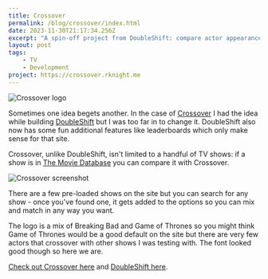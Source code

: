 ```yaml
---
title: Crossover
permalink: /blog/crossover/index.html
date: 2023-11-30T21:17:34.256Z
excerpt: "A spin-off project from DoubleShift: compare actor appearances from any two TV shows"
layout: post
tags:
    - TV
    - Development
project: https://crossover.rknight.me
---
```


![Crossover logo](https://cdn.rknight.me/site/crossover-logo.png)

Sometimes one idea begets another. In the case of [Crossover](https://crossover.rknight.me) I had the idea while building [DoubleShift](/doubleshift) but I was too far in to change it. DoubleShift also now has some fun additional features like leaderboards which only make sense for that site.

Crossover, unlike DoubleShift, isn't limited to a handful of TV shows: if a show is in [The Movie Database](https://www.themoviedb.org/) you can compare it with Crossover.

![Crossover screenshot](https://cdn.rknight.me/site/crossover-screenshot.png)

There are a few pre-loaded shows on the site but you can search for any show - once you've found one, it gets added to the options so you can mix and match in any way you want.

The logo is a mix of Breaking Bad and Game of Thrones so you might think Game of Thrones would be a good default on the site but there are very few actors that crossover with other shows I was testing with. The font looked good though so here we are.

[Check out Crossover here](https://crossover.rknight.me) and [DoubleShift here](https://doubleshift.rknight.me).